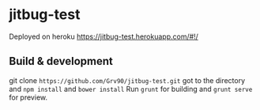 # jitbug-test

Deployed on heroku https://jitbug-test.herokuapp.com/#!/

## Build & development

git clone `https://github.com/Grv90/jitbug-test.git`
got to the directory and `npm install` and `bower install`
Run `grunt` for building and `grunt serve` for preview.
